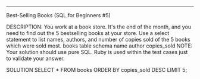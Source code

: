 



-----------------------------------------------------------------

Best-Selling Books (SQL for Beginners #5)

DESCRIPTION:
You work at a book store. It's the end of the month, and you need to find out the 5 bestselling books at your store. Use a select statement to list names, authors, and number of copies sold of the 5 books which were sold most.
books table schema
name
author
copies_sold
NOTE: Your solution should use pure SQL. Ruby is used within the test cases just to validate your answer.

SOLUTION
SELECT * FROM books ORDER BY copies_sold DESC LIMIT 5;